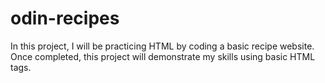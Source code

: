 # odin-recipes

In this project, I will be practicing HTML by coding a basic recipe website. Once completed, this project will demonstrate my skills using basic HTML tags.